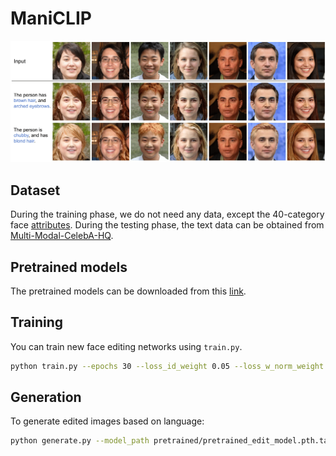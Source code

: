 # ManiCLIP

![Teaser image](teaser.png)

## Dataset

During the training phase, we do not need any data, except the 40-category face [attributes](https://mmlab.ie.cuhk.edu.hk/projects/CelebA.html). During the testing phase, the text data can be obtained from [Multi-Modal-CelebA-HQ](https://github.com/IIGROUP/MM-CelebA-HQ-Dataset).

## Pretrained models

The pretrained models can be downloaded from this [link](https://entuedu-my.sharepoint.com/:u:/g/personal/hao005_e_ntu_edu_sg/EVJ4RLcEpgNLoHSZ6zAuCxMB1MWFrLz0CSGwKU-T9Bu3tA?e=uzHiZw).

## Training

You can train new face editing networks using `train.py`.

```.bash
python train.py --epochs 30 --loss_id_weight 0.05 --loss_w_norm_weight 0.1 --loss_clip_weight 1.0 --loss_face_norm_weight 0.05 --loss_minmaxentropy_weight 0.2 --loss_face_bg_weight 1 --task_name name --decouple --part_sample_num 3
```

## Generation

To generate edited images based on language:

```.bash
python generate.py --model_path pretrained/pretrained_edit_model.pth.tar --text "this person has grey hair. he has mustache." --gen_num 5
```
